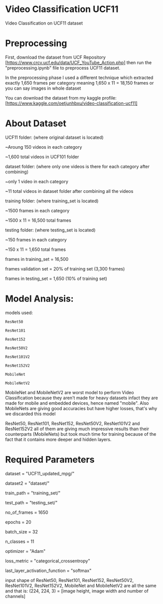 # Video Classification UCF11
Video Classification on UCF11 dataset


# Preprocessing

First, download the dataset from UCF Repository [https://www.crcv.ucf.edu/data/UCF_YouTube_Action.php] then run the "preprocessing.ipynb" file to preprocess UCF11 dataset.

In the preprocessing phase I used a different technique which extracted exactly 1,650 frames per category
meaning 1,650 x 11 = 18,150 frames or you can say images in whole dataset

You can download the dataset from my kaggle profile:
	[https://www.kaggle.com/oetjunhbxu/video-classification-ucf11]

# About Dataset

UCF11 folder: (where original dataset is located)

~Aroung 150 videos in each category

~1,600 total videos in UCF101 folder

dataset folder: (where only one videos is there for each category after combining)

~only 1 video in each category

~11 total videos in dataset folder after combining all the videos

training folder: (where training_set is located)

~1500 frames in each category

~1500 x 11 = 16,500 total frames

testing folder: (where testing_set is located)

~150 frames in each category

~150 x 11 = 1,650 total frames


frames in training_set = 16,500

frames validation set = 20% of training set (3,300 frames)

frames in testing_set = 1,650 (10% of training set)


# Model Analysis:
models used:

	ResNet50
	
	ResNet101

	ResNet152
	
	ResNet50V2
	
	ResNet101V2

	ResNet152V2
	
	MobileNet
	
	MobileNetV2

MobileNet and MobileNetV2 are worst model to perform Video Classification because they aren't made for heavy datasets infact they are made for mobile and embedded devices, hence named "mobile". Also MobileNets are giving good accuracies but have higher losses, that's why we discarded this model

ResNet50, ResNet101, ResNet152, ResNet50V2, ResNet101V2 and ResNet152V2 all of them are giving much impressive results than their counterparts (MobileNets) but took much time for training because of the fact that it contains more deeper and hidden layers.


# Required Parameters

dataset = "UCF11_updated_mpg/"

dataset2 = "dataset/"

train_path = "training_set/"

test_path = "testing_set/"

no_of_frames = 1650

epochs = 20

batch_size = 32

n_classes = 11

optimizer = "Adam"

loss_metric = "categorical_crossentropy"

last_layer_activation_function = "softmax"


input shape of ResNet50, ResNet101, ResNet152, ResNet50V2, ResNet101V2, ResNet152V2, MobileNet and MobileNetV2 are all the same and that is: (224, 224, 3) = [image height, image width and number of channels]
